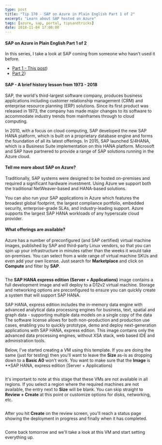 ```yaml
---
type: post
title: "Tip 170 - SAP on Azure in Plain English Part 1 of 2"
excerpt: "Learn about SAP hosted on Azure"
tags: [azure, sap, portal, tipsandtricks]
date: 2018-11-04 17:00:00
---
```

 
#### SAP on Azure in Plain English Part 1 of 2
 
In this series, I take a look at SAP coming from someone who hasn't used it before. 

* [Part 1 - This post](https://microsoft.github.io/AzureTipsAndTricks/blog/tip170.html?WT.mc_id=github-azuredevtips-micrum))
* [Part 2](https://microsoft.github.io/AzureTipsAndTricks/blog/tip171.html?WT.mc_id=github-azuredevtips-micrum))

#### SAP - A brief history lesson from 1973 - 2018

SAP, the world's third-largest software company, produces business applications including customer relationship management (CRM) and enterprise resource planning (ERP) solutions. Since its first product was released in 1973, the company has made major changes to its software to accommodate industry trends from mainframes through to cloud computing. 

In 2010, with a focus on cloud computing, SAP developed the new SAP HANA platform, which is built on a proprietary database engine and forms the foundation of all its latest offerings. In 2015, SAP launched S/4HANA, which is a Business Suite implementation on this HANA platform. Microsoft and SAP have partnered to provide a range of SAP solutions running in the Azure cloud.

#### Tell me more about SAP on Azure?

Traditionally, SAP systems were designed to be hosted on-premises and required a significant hardware investment. Using Azure we support both the traditional NetWeaver-based and HANA-based solutions.

You can also run your SAP applications in Azure which features the broadest global footprint, the largest compliance portfolio, embedded security, enterprise-grade SLAs, and industry-leading support. Azure supports the largest SAP HANA workloads of any hyperscale cloud provider.

#### What offerings are available?

Azure has a number of preconfigured (and SAP certified) virtual machine images, published by SAP and third-party Linux vendors, so that you can spin up your infrastructure in minutes rather than the weeks it would take on-premises. You can select from a wide range of virtual machine SKUs and even add your own license. Just search for **Marketplace** and click on **Compute** and filter by **SAP**.
 
<img :src="$withBase('/files/azure-sap-vms.png')">

The **SAP HANA express edition (Server + Applications)** image contains a full development image and will deploy to a D12v2 virtual machine. Storage and networking options are preconfigured to ensure you can quickly create a system that will support SAP HANA.

SAP HANA, express edition includes the in-memory data engine with advanced analytical data processing engines for business, text, spatial and graph data - supporting multiple data models on a single copy of the data The software license allows for both non-production and production use cases, enabling you to quickly prototype, demo and deploy next-generation applications with SAP HANA, express edition.
This image contains only the advanced data processing engines, without XSA stack, web based IDE and administration tools.

Below, I've started creating a VM using this template. If you are doing the same (just for testing) then you'll want to leave the **Size** as-is as dropping down to a **Basic A0** won't work. You want to make sure that the **Image** is **SAP HANA, express edition (Server + Applications)
 
<img :src="$withBase('/files/azure-sap-create-vm.png')">

It's important to note at this stage that these VMs are not available in all regions. If you select a region where the required machines are not available, the entry next to **Size** will be blank. You can skip straight to **Review + Create** at this point or customize options for disks, networking, etc. 

<img :src="$withBase('/files/azure-sap-review.png')">
 
After you hit **Create** on the review screen, you'll reach a status page showing the deployment in progress and finally when it has completed.

<img :src="$withBase('/files/azure-sap-creation.png')">

Come back tomorrow and we'll take a look at this VM and start setting everything up. 


